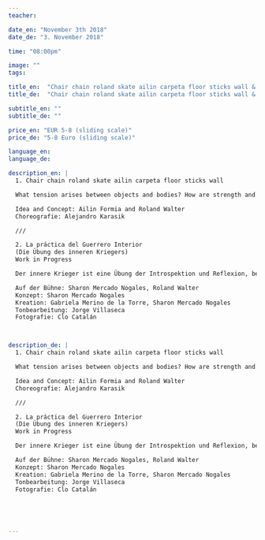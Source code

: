 ```yaml
---
teacher:

date_en: "November 3th 2018"
date_de: "3. November 2018"

time: "08:00pm"

image: ""
tags:

title_en:  "Chair chain roland skate ailin carpeta floor sticks wall & La práctica del Guerrero Interior"
title_de:  "Chair chain roland skate ailin carpeta floor sticks wall & La práctica del Guerrero Interior"

subtitle_en: ""
subtitle_de: ""

price_en: "EUR 5-8 (sliding scale)"
price_de: "5-8 Euro (sliding scale)"

language_en:
language_de:

description_en: |
  1. Chair chain roland skate ailin carpeta floor sticks wall  

  What tension arises between objects and bodies? How are strength and resistance explored? Ailin Formia and Roland Walter follow this question in the performance.  

  Idea and Concept: Ailin Formia and Roland Walter  
  Choreografie: Alejandro Karasik  

  ///  

  2. La práctica del Guerrero Interior  
  (Die Übung des inneren Kriegers)  
  Work in Progress  

  Der innere Krieger ist eine Übung der Introspektion und Reflexion, bei der es darum geht die Beziehung zwischen uns mit uns selbst und mit der Umwelt zu Verstehen. Durch diese Begegnung mit uns selbst machen wir Erfahrungen, die uns Ängste überwinden lassen und Offenheit für Neues ermöglichen. So treffen zwei Menschen aus unterschiedlichen Welten aufeinander, die voneinander lernen wollen. Diese Begegnung stellt sich als ein Weg zu Stärke und innerer Weisheit heraus.  

  Auf der Bühne: Sharon Mercado Nogales, Roland Walter  
  Konzept: Sharon Mercado Nogales  
  Kreation: Gabriela Merino de la Torre, Sharon Mercado Nogales  
  Tonbearbeitung: Jorge Villaseca  
  Fotografie: Clo Catalán  



description_de: |
  1. Chair chain roland skate ailin carpeta floor sticks wall  

  What tension arises between objects and bodies? How are strength and resistance explored? Ailin Formia and Roland Walter follow this question in the performance.  

  Idea and Concept: Ailin Formia and Roland Walter  
  Choreografie: Alejandro Karasik  

  ///  

  2. La práctica del Guerrero Interior  
  (Die Übung des inneren Kriegers)  
  Work in Progress  

  Der innere Krieger ist eine Übung der Introspektion und Reflexion, bei der es darum geht die Beziehung zwischen uns mit uns selbst und mit der Umwelt zu Verstehen. Durch diese Begegnung mit uns selbst machen wir Erfahrungen, die uns Ängste überwinden lassen und Offenheit für Neues ermöglichen. So treffen zwei Menschen aus unterschiedlichen Welten aufeinander, die voneinander lernen wollen. Diese Begegnung stellt sich als ein Weg zu Stärke und innerer Weisheit heraus.  

  Auf der Bühne: Sharon Mercado Nogales, Roland Walter  
  Konzept: Sharon Mercado Nogales  
  Kreation: Gabriela Merino de la Torre, Sharon Mercado Nogales  
  Tonbearbeitung: Jorge Villaseca  
  Fotografie: Clo Catalán  


 


---
```


